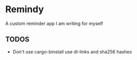 # Remindy


A custom reminder app I am writing for myself




## TODOS

- Don't use cargo-binstall use dl-links and sha256 hashes